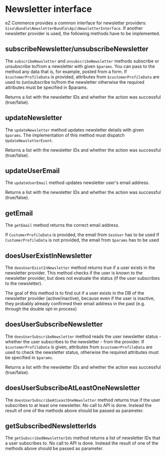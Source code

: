 # Newsletter interface

eZ Commerce provides a common interface for newsletter providers: `Siso\Bundle\NewsletterBundle\Api\NewsletterInterface`. If another newsletter provider is used, the following methods have to be implemented.

## subscribeNewsletter/unsubscribeNewsletter

The `subscribeNewsletter` and `unsubscribeNewsletter` methods subscribe or unsubscribe to/from a newsletter with given `$params`.
You can pass to the method any data that is, for example, posted from a form.
If `$customerProfileData` is provided, attributes from `$customerProfileData` are used to (un)subscribe to/from the newsletter
otherwise the required attributes must be specified in $params.

Returns a list with the newsletter IDs and whether the action was successful (true/false).

## updateNewsletter

The `updateNewsletter` method updates newsletter details with given `$params`.
The implementation of this method must dispatch `UpdateNewsletterEvent`.

Returns a list with the newsletter IDs and whether the action was successful (true/false).

## updateUserEmail

The `updateUserEmail` method updates newsletter user's email address.

Returns a list with the newsletter IDs and whether the action was successful (true/false).

## getEmail

The `getEmail` method returns the correct email address.

If `CustomerProfileData` is provided, the email from `SesUser` has to be used
If `CustomerProfileData` is not provided, the email from `$params` has to be used

## doesUserExistInNewsletter

The `doesUserExistInNewsletter` method returns true if a user exists in the newsletter provider.
This method checks if the user is known to the newsletter provider, but does not evaluate the status
(if the user subscribes to the newsletter).

The goal of this method is to find out if a user exists in the DB of the newsletter provider (active/inactive),
because even if the user is inactive, they probably already confirmed their email address in the past
(e.g. through the double opt-in process)

## doesUserSubscribeNewsletter

The `doesUserSubscribeNewsletter` method reads the user newsletter status - whether the user subscribes to the newsletter - from the provider.
If `$customerProfileData` is given, attributes from `$customerProfileData` are used to check the newsletter status,
otherwise the required attributes must be specified in `$params`.

Returns a list with the newsletter IDs and whether the action was successful (true/false).

## doesUserSubscribeAtLeastOneNewsletter

The `doesUserSubscribeAtLeastOneNewsletter` method returns true if the user subscribes to at least one newsletter.
No call to API is done. Instead the result of one of the methods above should be passed as parameter.

## getSubscribedNewsletterIds

The `getSubscribedNewsletterIds` method returns a list of newsletter IDs that a user subscribes to.
No call to API is done. Instead the result of one of the methods above should be passed as parameter.
